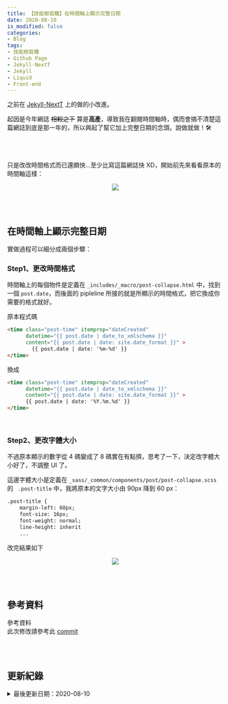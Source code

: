 ```yaml
---
title: 【技能樹栽種】在時間軸上顯示完整日期
date: 2020-08-10
is_modified: false
categories:
- Blog
tags:
- 技能樹栽種
- Github Page
- Jekyll-NextT
- Jekyll
- Liquid
- Front-end
--- 
```


之前在 [Jekyll-NextT](https://github.com/Simpleyyt/jekyll-theme-next) 上的做的小改進。
  
起因是今年網誌 ~~相較之下~~ 算是**高產**，導致我在翻閱時間軸時，偶而會搞不清楚這篇網誌到底是那一年的，所以興起了幫它加上完整日期的念頭。說做就做！:hammer_and_wrench:

<!--more-->
<br><br> 

只是改改時間格式而已還頗快...至少比寫這篇網誌快 XD，開始前先來看看原本的時間軸這樣：

<center> <img src="https://imgur.com/lSxk5nt.png"></center>

<br><br>

## 在時間軸上顯示完整日期
實做過程可以細分成兩個步驟：

### Step1、更改時間格式

時間軸上的每個物件是定義在 `_includes/_macro/post-collapse.html` 中，找到一個 `post.date`，而後面的 pipleline 所接的就是所顯示的時間格式，把它換成你需要的格式就好。

原本程式碼

```html
<time class="post-time" itemprop="dateCreated"
      datetime="{{ post.date | date_to_xmlschema }}"
      content="{{ post.date | date: site.date_format }}" >
        {{ post.date | date: '%m-%d' }}
</time>
```

換成

```html
<time class="post-time" itemprop="dateCreated"
      datetime="{{ post.date | date_to_xmlschema }}"
      content="{{ post.date | date: site.date_format }}" >
      {{ post.date | date: '%Y.%m.%d' }}
</time>

```

<br>

### Step2、更改字體大小

不過原本顯示的數字從 4 碼變成了 8 碼實在有點擠，思考了一下，決定改字體大小好了，不調整 UI 了。


這邊字體大小是定義在 `_sass/_common/components/post/post-collapse.scss` 的 ` .post-title` 中，我將原本的文字大小由 90px 降到 60 px：


```html
.post-title {
    margin-left: 60px;   
    font-size: 16px;
    font-weight: normal;
    line-height: inherit
    ...
```

改完結果如下
<center> <img src="https://imgur.com/Du36sTn.png" ></center>

<br><br> 

## 參考資料 
<div class="alert info"> 
<div class="head">參考資料</div>
此次修改請參考此 <a href="https://github.com/CynthiaChuang/CynthiaChuang.github.io/commit/5cd5dc871594a5d7a43b971f1bb2e9b6cf889356">commit</a>
</div>



<br><br> 

## 更新紀錄
<details>
  <summary>最後更新日期：2020-08-10</summary>
  <ul class="timestamp">
    　<li>2020-08-10 發布</li>
    　<li>2020-08-07 完稿</li>
    　<li>2020-07-22 起稿</li>
  </ul>
</details>